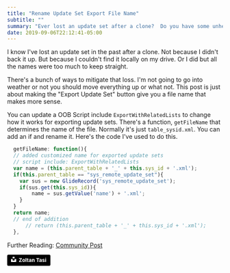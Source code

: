 ```yaml
---
title: "Rename Update Set Export File Name"
subtitle: ""
summary: "Ever lost an update set after a clone?  Do you have some unhelfully named update set files?  I did.  Here's how to fix that."
date: 2019-09-06T22:12:41-05:00
---
```

I know I've lost an update set in the past after a clone.  Not because I didn't back it up.  But because I couldn't find it locally on my drive.  Or I did but all the names were too much to keep straight.  

There's a bunch of ways to mitigate that loss.  I'm not going to go into weather or not you should move everything up or what not.  This post is just about making the "Export Update Set" button give you a file name that makes more sense.

You can update a OOB Script include `ExportWithRelatedLists` to change how it works for exporting update sets.  There's a function, `getFileName` that determines the name of the file.  Normally it's just `table_sysid.xml`.  You can add an if and rename it.  Here's the code I've used to do this.

```js
  getFileName: function(){
  // added customized name for exported update sets
  // script include: ExportWithRelatedLists
  var name = (this.parent_table + '_' + this.sys_id + '.xml');
  if(this.parent_table == "sys_remote_update_set"){
    var sus = new GlideRecord('sys_remote_update_set');
    if(sus.get(this.sys_id)){
        name = sus.getValue('name') + '.xml';
    }
  }
  return name;
  // end of addition
      // return (this.parent_table + '_' + this.sys_id + '.xml');
  },
```


Further Reading: [Community Post](https://community.servicenow.com/community?id=community_question&sys_id=d2ca7e63dbb723c41cd8a345ca9619c7)

<a style="background-color:black;color:white;text-decoration:none;padding:4px 6px;font-family:-apple-system, BlinkMacSystemFont, &quot;San Francisco&quot;, &quot;Helvetica Neue&quot;, Helvetica, Ubuntu, Roboto, Noto, &quot;Segoe UI&quot;, Arial, sans-serif;font-size:12px;font-weight:bold;line-height:1.2;display:inline-block;border-radius:3px" href="https://unsplash.com/@zoltantasi?utm_medium=referral&amp;utm_campaign=photographer-credit&amp;utm_content=creditBadge" target="_blank" rel="noopener noreferrer" title="Download free do whatever you want high-resolution photos from Zoltan Tasi"><span style="display:inline-block;padding:2px 3px"><svg xmlns="http://www.w3.org/2000/svg" style="height:12px;width:auto;position:relative;vertical-align:middle;top:-2px;fill:white" viewBox="0 0 32 32"><title>unsplash-logo</title><path d="M10 9V0h12v9H10zm12 5h10v18H0V14h10v9h12v-9z"></path></svg></span><span style="display:inline-block;padding:2px 3px">Zoltan Tasi</span></a>